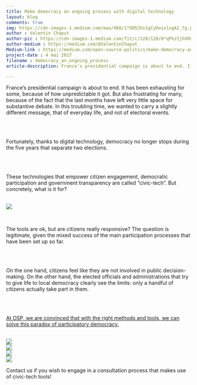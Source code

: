 ```yaml
---
title: Make democracy an ongoing process with digital technology
layout: blog
comments: true
img: https://cdn-images-1.medium.com/max/960/1*D05JUs1gCyOozxlxgAI_7g.png
author : Valentin Chaput
author-pic : https://cdn-images-1.medium.com/fit/c/120/120/0*qPkzIjhX0CUWVeaD.jpg
author-medium : https://medium.com/@ValentinChaput
Medium-link : https://medium.com/open-source-politics/make-democracy-an-ongoing-process-with-digital-technology-7e48205bccd
project-date : 4 mai 2017
filename : democracy_an_ongoing_process
article-description: France’s presidential campaign is about to end. It has been exhausting for some, because of how unpredictable it got...

---
```


<div class = "blogcontent">

France’s presidential campaign is about to end. It has been exhausting for some, because of how unpredictable it got. But also frustrating for many, because of the fact that the last months have left very little space for substantive debate. In this troubling time, we wanted to carry a slightly different message, that of everyday life, and not of electoral events.

<br><br>

<div class = "citation">Fortunately, thanks to digital technology, democracy no longer stops during the five years that separate two elections.</div>

<br><br>

These technologies that empower citizen engagement, democratic participation and government transparency are called “civic-tech”. But concretely, what is it for?

<br><img src = "https://cdn-images-1.medium.com/max/960/1*uyFnyh1pwmTjIKzkQpAeqg.png"><br>

<br>

The tools are ok, but are citizens really responsive? The question is legitimate, given the mixed success of the main participation processes that have been set up so far.

<br><br>

On the one hand, citizens feel like they are not involved in public decision-making. On the other hand, the elected officials and administrations that try to give life to local democracy clearly see the limits: only a handful of citizens actually take part in them.

<br><br>

<u>At OSP, we are convinced that with the right methods and tools, we can solve this paradox of participatory democracy.</u>

<br><img src = "https://cdn-images-1.medium.com/max/960/1*L0j0CmREpZqueh_ldXQ1ww.png"><br>
<img src = "https://cdn-images-1.medium.com/max/960/1*ELatUNhxK7N2TsR_XDyXfw.png"><br>
<img src = "https://cdn-images-1.medium.com/max/960/1*v_bNhEQxP4JU-blQrUfIfA.png"><br>
<img src = "https://cdn-images-1.medium.com/max/960/1*D05JUs1gCyOozxlxgAI_7g.png"><br>

<div class = "citation"> Contact us if you wish to engage in a consultation process that makes use of civic-tech tools!</div>













</div>
